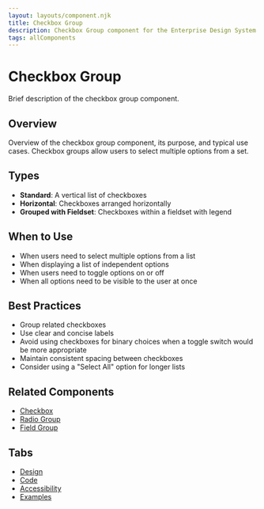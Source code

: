 ```yaml
---
layout: layouts/component.njk
title: Checkbox Group
description: Checkbox Group component for the Enterprise Design System
tags: allComponents
---
```


# Checkbox Group

Brief description of the checkbox group component.

## Overview

Overview of the checkbox group component, its purpose, and typical use cases. Checkbox groups allow users to select multiple options from a set.

## Types

- **Standard**: A vertical list of checkboxes
- **Horizontal**: Checkboxes arranged horizontally
- **Grouped with Fieldset**: Checkboxes within a fieldset with legend

## When to Use

- When users need to select multiple options from a list
- When displaying a list of independent options
- When users need to toggle options on or off
- When all options need to be visible to the user at once

## Best Practices

- Group related checkboxes
- Use clear and concise labels
- Avoid using checkboxes for binary choices when a toggle switch would be more appropriate
- Maintain consistent spacing between checkboxes
- Consider using a "Select All" option for longer lists

## Related Components

- [Checkbox](/components/all/checkbox/)
- [Radio Group](/components/all/radio-group/)
- [Field Group](/components/all/field-group/)

## Tabs

- [Design](design/)
- [Code](code/)
- [Accessibility](accessibility/)
- [Examples](examples/)